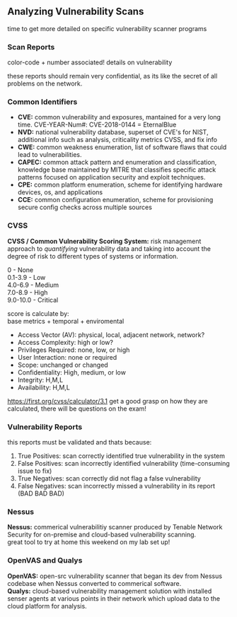 ## Analyzing Vulnerability Scans ##
time to get more detailed on specific vulnerability scanner programs <br>
### Scan Reports ###
color-code + number associated!
details on vulnerability

these reports should remain very confidential, as its like the secret of all problems on the network. <br>

### Common Identifiers ###
- __CVE:__ common vulnerability and exposures, mantained for a very long time.       CVE-YEAR-Num#: CVE-2018-0144 = EternalBlue
- __NVD:__ national vulnerability database, superset of CVE's for NIST, additional info such as analysis, criticality metrics CVSS, and fix info
- __CWE:__ common weakness enumeration, list of software flaws that could lead to vulnerabilities.
- __CAPEC:__ common attack pattern and enumeration and classification, knowledge base maintained by MITRE that classifies specific attack patterns focused on application security and exploit techniques.
- __CPE:__ common platform enumeration, scheme for identifying hardware devices, os, and applications
- __CCE:__ common configuration enumeration, scheme for provisioning secure config checks across multiple sources

### CVSS ###
__CVSS / Common Vulnerability Scoring System:__  risk management approach to _quantifying_ vulnerability data and taking into account the degree of risk to different types of systems or information. <br>

0 - None<br>
0.1-3.9 - Low<br>
4.0-6.9 - Medium<br>
7.0-8.9 - High<br>
9.0-10.0 - Critical<br>

score is calculate by: <br>
base metrics + temporal + enviromental <br>
- Access Vector (AV): physical, local, adjacent network, network?
- Access Complexity: high or low?
- Privileges Required: none, low, or high
- User Interaction: none or required
- Scope: unchanged or changed 
- Confidentiality: High, medium, or low
- Integrity: H,M,L
- Availability: H,M,L

https://first.org/cvss/calculator/3.1
get a good grasp on how they are calculated, there will be questions on the exam! <br>

### Vulnerability Reports ###
this reports must be validated and thats because: <br>
1. True Positives: scan correctly identified true vulnerability in the system
2. False Positives: scan incorrectly identified vulnerability (time-consuming issue to fix)
3. True Negatives: scan correctly did not flag a false vulnerability
4. False Negatives: scan incorrectly missed a vulnerability in its report (BAD BAD BAD)

### Nessus ###
__Nessus:__ commerical vulnerabilitiy scanner produced by Tenable Network Security for on-premise and cloud-based vulnerability scanning. <br>
great tool to try at home this weekend on my lab set up! <br>

### OpenVAS and Qualys ###
__OpenVAS:__ open-src vulnerability scanner that began its dev from Nessus codebase when Nessus converted to commerical software. <br>
__Qualys:__ cloud-based vulnerability management solution with installed senser agents at various points in their network which upload data to the cloud platform for analysis. <br>
